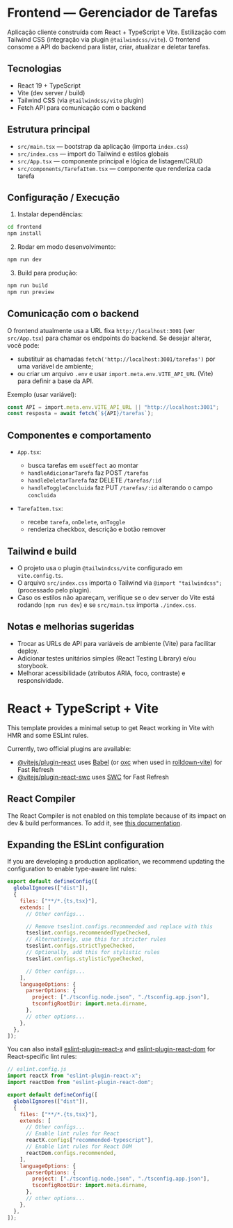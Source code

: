 # Frontend — Gerenciador de Tarefas

Aplicação cliente construída com React + TypeScript e Vite. Estilização com Tailwind CSS (integração via plugin `@tailwindcss/vite`). O frontend consome a API do backend para listar, criar, atualizar e deletar tarefas.

## Tecnologias

- React 19 + TypeScript
- Vite (dev server / build)
- Tailwind CSS (via `@tailwindcss/vite` plugin)
- Fetch API para comunicação com o backend

## Estrutura principal

- `src/main.tsx` — bootstrap da aplicação (importa `index.css`)
- `src/index.css` — import do Tailwind e estilos globais
- `src/App.tsx` — componente principal e lógica de listagem/CRUD
- `src/components/TarefaItem.tsx` — componente que renderiza cada tarefa

## Configuração / Execução

1.  Instalar dependências:

```bash
cd frontend
npm install
```

2.  Rodar em modo desenvolvimento:

```bash
npm run dev
```

3.  Build para produção:

```bash
npm run build
npm run preview
```

## Comunicação com o backend

O frontend atualmente usa a URL fixa `http://localhost:3001` (ver `src/App.tsx`) para chamar os endpoints do backend. Se desejar alterar, você pode:

- substituir as chamadas `fetch('http://localhost:3001/tarefas')` por uma variável de ambiente;
- ou criar um arquivo `.env` e usar `import.meta.env.VITE_API_URL` (Vite) para definir a base da API.

Exemplo (usar variável):

```ts
const API = import.meta.env.VITE_API_URL || "http://localhost:3001";
const resposta = await fetch(`${API}/tarefas`);
```

## Componentes e comportamento

- `App.tsx`:

  - busca tarefas em `useEffect` ao montar
  - `handleAdicionarTarefa` faz POST `/tarefas`
  - `handleDeletarTarefa` faz DELETE `/tarefas/:id`
  - `handleToggleConcluida` faz PUT `/tarefas/:id` alterando o campo `concluida`

- `TarefaItem.tsx`:
  - recebe `tarefa`, `onDelete`, `onToggle`
  - renderiza checkbox, descrição e botão remover

## Tailwind e build

- O projeto usa o plugin `@tailwindcss/vite` configurado em `vite.config.ts`.
- O arquivo `src/index.css` importa o Tailwind via `@import "tailwindcss";` (processado pelo plugin).
- Caso os estilos não apareçam, verifique se o dev server do Vite está rodando (`npm run dev`) e se `src/main.tsx` importa `./index.css`.

## Notas e melhorias sugeridas

- Trocar as URLs de API para variáveis de ambiente (Vite) para facilitar deploy.
- Adicionar testes unitários simples (React Testing Library) e/ou storybook.
- Melhorar acessibilidade (atributos ARIA, foco, contraste) e responsividade.

# React + TypeScript + Vite

This template provides a minimal setup to get React working in Vite with HMR and some ESLint rules.

Currently, two official plugins are available:

- [@vitejs/plugin-react](https://github.com/vitejs/vite-plugin-react/blob/main/packages/plugin-react) uses [Babel](https://babeljs.io/) (or [oxc](https://oxc.rs) when used in [rolldown-vite](https://vite.dev/guide/rolldown)) for Fast Refresh
- [@vitejs/plugin-react-swc](https://github.com/vitejs/vite-plugin-react/blob/main/packages/plugin-react-swc) uses [SWC](https://swc.rs/) for Fast Refresh

## React Compiler

The React Compiler is not enabled on this template because of its impact on dev & build performances. To add it, see [this documentation](https://react.dev/learn/react-compiler/installation).

## Expanding the ESLint configuration

If you are developing a production application, we recommend updating the configuration to enable type-aware lint rules:

```js
export default defineConfig([
  globalIgnores(["dist"]),
  {
    files: ["**/*.{ts,tsx}"],
    extends: [
      // Other configs...

      // Remove tseslint.configs.recommended and replace with this
      tseslint.configs.recommendedTypeChecked,
      // Alternatively, use this for stricter rules
      tseslint.configs.strictTypeChecked,
      // Optionally, add this for stylistic rules
      tseslint.configs.stylisticTypeChecked,

      // Other configs...
    ],
    languageOptions: {
      parserOptions: {
        project: ["./tsconfig.node.json", "./tsconfig.app.json"],
        tsconfigRootDir: import.meta.dirname,
      },
      // other options...
    },
  },
]);
```

You can also install [eslint-plugin-react-x](https://github.com/Rel1cx/eslint-react/tree/main/packages/plugins/eslint-plugin-react-x) and [eslint-plugin-react-dom](https://github.com/Rel1cx/eslint-react/tree/main/packages/plugins/eslint-plugin-react-dom) for React-specific lint rules:

```js
// eslint.config.js
import reactX from "eslint-plugin-react-x";
import reactDom from "eslint-plugin-react-dom";

export default defineConfig([
  globalIgnores(["dist"]),
  {
    files: ["**/*.{ts,tsx}"],
    extends: [
      // Other configs...
      // Enable lint rules for React
      reactX.configs["recommended-typescript"],
      // Enable lint rules for React DOM
      reactDom.configs.recommended,
    ],
    languageOptions: {
      parserOptions: {
        project: ["./tsconfig.node.json", "./tsconfig.app.json"],
        tsconfigRootDir: import.meta.dirname,
      },
      // other options...
    },
  },
]);
```
